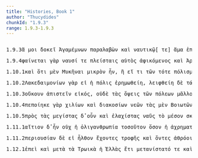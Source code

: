 ```yaml
---
title: "Histories, Book 1"
author: "Thucydides"
chunkId: "1.9.3"
range: 1.9.3-1.9.3
---
```


<pre class="greek prose syntax" data-urn="urn:cts:greekLit:tlg0003.tlg001"><p><span class="subdoc" data-subdoc="1.9.3">1.9.3</span><span class="sentence"><span class=" accusative" data-flags="p-p---na-" data-head="5" data-id="1" data-lemma="ὅς">ἅ </span><span class=" dative" data-def="I at least, for my part, indeed, for myself, me, we two" data-flags="p1s---md-" data-head="3" data-id="2" data-lemma="ἐγώ">μοι </span><span class="verb " data-def="expect, think, suppose, imagine, thought" data-flags="v3spia---" data-head="0" data-id="3" data-lemma="δοκέω">δοκεῖ </span><span class=" nominative" data-def="Agamemnon" data-flags="n-s---mn-" data-head="3" data-id="4" data-lemma="Ἀγαμέμνων">Ἀγαμέμνων </span><span class="verb nominative" data-def="receive from, successors, by inheritance" data-flags="v-sapamn-" data-head="6" data-id="5" data-lemma="παραλαμβάνω">παραλαβὼν </span><span class=" " data-flags="c--------" data-head="3" data-id="6" data-lemma="καί">καὶ </span><span class=" dative" data-def="of, for a ship, seafaring, naval, of ships" data-flags="a-s---nd-" data-head="16" data-id="7" data-lemma="ναυτικός">ναυτικῷ</span><span class=" " data-flags="u--------" data-head="0" data-id="8" data-lemma="[">[ </span><span class=" " data-flags="d--------" data-head="6" data-id="9" data-lemma="τε">τε</span><span class=" " data-flags="u--------" data-head="0" data-id="10" data-lemma="]">] </span><span class=" " data-flags="d--------" data-head="6" data-id="11" data-lemma="ἅμα">ἅμα </span><span class=" " data-flags="r--------" data-head="16" data-id="12" data-lemma="ἐπί">ἐπὶ </span><span class=" accusative" data-flags="a-s---nac" data-head="12" data-id="13" data-lemma="πλείων">πλέον </span><span class=" genitive" data-flags="l-p---mg-" data-head="15" data-id="14" data-lemma="ὁ">τῶν </span><span class=" genitive" data-flags="p-p---mg-" data-head="13" data-id="15" data-lemma="ἄλλος">ἄλλων </span><span class="verb nominative" data-def="to be strong, had, strength" data-flags="v-sapamn-" data-head="6" data-id="16" data-lemma="ἰσχύω">ἰσχύσας</span><span class=" " data-flags="u--------" data-head="6" data-id="17" data-lemma=",">, </span><span class=" accusative" data-flags="l-s---fa-" data-head="19" data-id="18" data-lemma="ὁ">τὴν </span><span class=" accusative" data-def="expedition, campaign, war, service done" data-flags="n-s---fa-" data-head="27" data-id="19" data-lemma="στρατεία">στρατείαν </span><span class=" " data-flags="d--------" data-head="21" data-id="20" data-lemma="οὐ">οὐ </span><span class=" dative" data-def="grace, outward grace, fauour, beauty" data-flags="n-s---fd-" data-head="24" data-id="21" data-lemma="χάρις">χάριτι </span><span class=" accusative" data-flags="l-s---na-" data-head="23" data-id="22" data-lemma="ὁ">τὸ </span><span class=" accusative" data-def="" data-flags="a-s---na-" data-head="26" data-id="23" data-lemma="πλέος">πλέον </span><span class=" " data-flags="c--------" data-head="26" data-id="24" data-lemma="ἤ">ἢ </span><span class=" dative" data-def="panic flight, to flight, panic fear" data-flags="n-s---md-" data-head="24" data-id="25" data-lemma="φόβος">φόβῳ </span><span class="verb nominative" data-def="bring together, gather together, to, crowd" data-flags="v-sapamn-" data-head="3" data-id="26" data-lemma="συνάγω">ξυναγαγὼν </span><span class="verb " data-def="make, do, make, produce" data-flags="v--anm---" data-head="3" data-id="27" data-lemma="ποιέω">ποιήσασθαι</span><span class=" " data-flags="u--------" data-head="0" data-id="28" data-lemma=".">. </span></span></p><p><span class="subdoc" data-subdoc="1.9.4">1.9.4</span><span class="sentence"><span class="verb " data-def="A ren, bring to light, cause to appear, make" data-flags="v3spie---" data-head="0" data-id="1" data-lemma="φαίνω">φαίνεται </span><span class=" " data-def="for, yes, . . , no, ay doubtless" data-flags="d--------" data-head="1" data-id="2" data-lemma="γάρ">γὰρ </span><span class=" dative" data-def="ship, NT, the ships" data-flags="n-p---fd-" data-head="7" data-id="3" data-lemma="ναῦς">ναυσί </span><span class=" " data-flags="d--------" data-head="8" data-id="4" data-lemma="τε">τε </span><span class=" dative" data-def="most, greatest, largest, most in vogue, the greatest number" data-flags="a-p---fd-" data-head="3" data-id="5" data-lemma="πλεῖστος">πλείσταις </span><span class=" nominative" data-def="self, him, her, it, the very one, the same" data-flags="p-s---mn-" data-head="1" data-id="6" data-lemma="αὐτός">αὐτὸς </span><span class="verb nominative" data-def="arrive at, come to, reach:, came up to, came to" data-flags="v-sapmmn-" data-head="8" data-id="7" data-lemma="ἀφικνέομαι">ἀφικόμενος </span><span class=" " data-flags="c--------" data-head="1" data-id="8" data-lemma="καί">καὶ </span><span class=" dative" data-flags="n-p---md-" data-head="10" data-id="9" data-lemma="Ἀρκάς">Ἀρκάσι </span><span class="verb nominative" data-def="furnish, supply besides, cause besides" data-flags="v-sapamn-" data-head="8" data-id="10" data-lemma="προσπαρέχω">προσπαρασχών</span><span class=" " data-flags="u--------" data-head="12" data-id="11" data-lemma=",">, </span><span class=" " data-def="so, thus, as, how" data-flags="c--------" data-head="1" data-id="12" data-lemma="ὡς">ὡς </span><span class=" nominative" data-def="Homer, guide the blind" data-flags="n-s---mn-" data-head="15" data-id="13" data-lemma="Ὅμηρος">Ὅμηρος </span><span class=" accusative" data-def="this, u, this man here" data-flags="p-s---na-" data-head="15" data-id="14" data-lemma="οὗτος">τοῦτο </span><span class="verb " data-flags="v3sria---" data-head="12" data-id="15" data-lemma="δηλόω">δεδήλωκεν</span><span class=" " data-flags="u--------" data-head="12" data-id="16" data-lemma=",">, </span><span class=" " data-flags="c--------" data-head="1" data-id="17" data-lemma="εἰ">εἴ </span><span class=" dative" data-def="any one, any thing, who? what?, si se" data-flags="p-s---nd-" data-head="20" data-id="18" data-lemma="τις">τῳ </span><span class=" nominative" data-def="sufficing, becoming, befitting, sufficient, competent to do, sufficient" data-flags="a-s---mn-" data-head="22" data-id="19" data-lemma="ἱκανός">ἱκανὸς </span><span class="verb " data-def="prove positively, evidence he gave, indicate" data-flags="v--ana---" data-head="19" data-id="20" data-lemma="τεκμηριόω">τεκμηριῶσαι</span><span class=" " data-flags="u--------" data-head="0" data-id="21" data-lemma=".">. </span></span><span class="sentence"><span class=" " data-flags="d--------" data-head="8" data-id="1" data-lemma="καί">καὶ </span><span class=" " data-def="in, into, in, in the district of" data-flags="r--------" data-head="8" data-id="2" data-lemma="ἐν">ἐν </span><span class=" genitive" data-flags="l-s---ng-" data-head="4" data-id="3" data-lemma="ὁ">τοῦ </span><span class=" genitive" data-def="staff, stick, staffs" data-flags="n-s---ng-" data-head="7" data-id="4" data-lemma="σκῆπτρον">σκήπτρου </span><span class=" " data-flags="d--------" data-head="8" data-id="5" data-lemma="ἅμα">ἅμα </span><span class=" dative" data-flags="l-s---fd-" data-head="7" data-id="6" data-lemma="ὁ">τῇ </span><span class=" dative" data-def="handing down, bequeathing, transmission, handing over, transfer, transmission" data-flags="n-s---fd-" data-head="2" data-id="7" data-lemma="παράδοσις">παραδόσει </span><span class="verb " data-def="verbum, word, will say" data-flags="v3sria---" data-head="0" data-id="8" data-lemma="ἐρῶ">εἴρηκεν </span><span class=" accusative" data-def="self, him, her, it, the very one, the same" data-flags="p-s---ma-" data-head="15" data-id="9" data-lemma="αὐτός">αὐτὸν </span><span class=" dative" data-def="many, many, many" data-flags="a-p---fd-" data-head="11" data-id="10" data-lemma="πολύς">πολλῇσι </span><span class=" dative" data-def="island, the islands, land flooded" data-flags="n-p---fd-" data-head="12" data-id="11" data-lemma="νῆσος">νήσοισι </span><span class=" " data-flags="c--------" data-head="15" data-id="12" data-lemma="καί">καὶ </span><span class=" dative" data-flags="n-s---nd-" data-head="12" data-id="13" data-lemma="Ἄργος">Ἄργεϊ </span><span class=" dative" data-flags="a-s---nd-" data-head="13" data-id="14" data-lemma="πᾶς">παντὶ </span><span class="verb " data-def="to be lord, master, to be lord, hold sway in, to be lord of" data-flags="v--pna---" data-head="8" data-id="15" data-lemma="ἀνάσσω">ἀνάσσειν</span><span class=" " data-flags="u--------" data-head="0" data-id="16" data-lemma="·">· </span></span><span class="sentence"><span class=" " data-flags="d--------" data-head="18" data-id="1" data-lemma="οὐ">οὐκ </span><span class=" " data-flags="d--------" data-head="18" data-id="2" data-lemma="ἄν">ἂν </span><span class=" " data-def="certainly, in fact, really, really" data-flags="d--------" data-head="18" data-id="3" data-lemma="οὖν">οὖν </span><span class=" genitive" data-def="island, the islands, land flooded" data-flags="n-p---fg-" data-head="18" data-id="4" data-lemma="νῆσος">νήσων </span><span class=" " data-def="out, out of, outside" data-flags="r--------" data-head="4" data-id="5" data-lemma="ἔξω">ἔξω </span><span class=" genitive" data-flags="l-p---fg-" data-head="7" data-id="6" data-lemma="ὁ">τῶν </span><span class=" genitive" data-def="dwelling, lying round about, neighbouring, country round" data-flags="n-p---fg-" data-head="5" data-id="7" data-lemma="περιοικίς">περιοικίδων</span><span class=" " data-flags="u--------" data-head="0" data-id="8" data-lemma="(">( </span><span class=" nominative" data-def="this, u, this man here" data-flags="p-p---fn-" data-head="14" data-id="9" data-lemma="οὗτος">αὗται </span><span class=" " data-flags="d--------" data-head="14" data-id="10" data-lemma="δέ">δὲ </span><span class=" " data-flags="d--------" data-head="14" data-id="11" data-lemma="οὐ">οὐκ </span><span class=" " data-flags="d--------" data-head="14" data-id="12" data-lemma="ἄν">ἂν </span><span class=" nominative" data-def="many, many, many" data-flags="a-p---fn-" data-head="14" data-id="13" data-lemma="πολύς">πολλαὶ </span><span class="verb " data-flags="v3ppoa---" data-head="0" data-id="14" data-lemma="εἰμί">εἶεν</span><span class=" " data-flags="u--------" data-head="0" data-id="15" data-lemma=")">) </span><span class=" nominative" data-def="landsman, as a landsman, dweller on the mainland" data-flags="n-s---mn-" data-head="17" data-id="16" data-lemma="ἠπειρώτης">ἠπειρώτης </span><span class="verb nominative" data-flags="v-sppamn-" data-head="18" data-id="17" data-lemma="εἰμί">ὢν </span><span class="verb " data-def="to be strong, powerful, rule, hold sway, sway" data-flags="v3siia---" data-head="0" data-id="18" data-lemma="κρατέω">ἐκράτει</span><span class=" " data-flags="u--------" data-head="20" data-id="19" data-lemma=",">, </span><span class=" " data-flags="c--------" data-head="18" data-id="20" data-lemma="εἰ">εἰ </span><span class=" " data-flags="d--------" data-head="25" data-id="21" data-lemma="μή">μή </span><span class=" accusative" data-def="any one, any thing, who? what?, si se" data-flags="a-s---na-" data-head="24" data-id="22" data-lemma="τις">τι </span><span class=" " data-flags="d--------" data-head="25" data-id="23" data-lemma="καί">καὶ </span><span class=" accusative" data-def="of, for a ship, seafaring, naval, of ships" data-flags="a-s---na-" data-head="25" data-id="24" data-lemma="ναυτικός">ναυτικὸν </span><span class="verb " data-flags="v3siia---" data-head="20" data-id="25" data-lemma="ἔχω">εἶχεν</span><span class=" " data-flags="u--------" data-head="0" data-id="26" data-lemma=".">. </span></span><span class="sentence"><span class="verb " data-def="represent by an image, likeness, portray, painted to the life" data-flags="v--pna---" data-head="3" data-id="1" data-lemma="εἰκάζω">εἰκάζειν </span><span class=" " data-flags="d--------" data-head="3" data-id="2" data-lemma="δέ">δὲ </span><span class="verb " data-flags="v3spia---" data-head="0" data-id="3" data-lemma="χρή">χρὴ </span><span class=" " data-flags="d--------" data-head="7" data-id="4" data-lemma="καί">καὶ </span><span class=" dative" data-def="this, u, this man here" data-flags="a-s---fd-" data-head="7" data-id="5" data-lemma="οὗτος">ταύτῃ </span><span class=" dative" data-flags="l-s---fd-" data-head="7" data-id="6" data-lemma="ὁ">τῇ </span><span class=" dative" data-def="expedition, campaign, war, service done" data-flags="n-s---fd-" data-head="1" data-id="7" data-lemma="στρατεία">στρατείᾳ </span><span class=" nominative" data-def="such as, of what sort, what a man, what" data-flags="a-p---nn-" data-head="9" data-id="8" data-lemma="οἷος">οἷα </span><span class="verb " data-flags="v3siia---" data-head="1" data-id="9" data-lemma="εἰμί">ἦν </span><span class=" nominative" data-flags="l-p---nn-" data-head="9" data-id="10" data-lemma="ὁ">τὰ </span><span class=" " data-def="before, forth, before, in front of, in front of" data-flags="r--------" data-head="10" data-id="11" data-lemma="πρό">πρὸ </span><span class=" genitive" data-def="self, him, her, it, the very one, the same" data-flags="p-s---fg-" data-head="11" data-id="12" data-lemma="αὐτός">αὐτῆς</span><span class=" " data-flags="u--------" data-head="0" data-id="13" data-lemma=".">. </span></span></p><p><span class="subdoc" data-subdoc="1.10.1">1.10.1</span><span class="sentence"><span class=" " data-flags="d--------" data-head="26" data-id="1" data-lemma="καί">καὶ </span><span class=" " data-flags="c--------" data-head="8" data-id="2" data-lemma="ὅτι">ὅτι </span><span class=" " data-def="indeed, of a truth, but, indeed" data-flags="d--------" data-head="26" data-id="3" data-lemma="μέν">μὲν </span><span class=" nominative" data-def="Mycene, Mycenae, a Mycenaean, from Mycene" data-flags="n-p---fn-" data-head="6" data-id="4" data-lemma="Μυκήνη">Μυκῆναι </span><span class=" nominative" data-def="small, little, short, petty, trivial, slight" data-flags="a-s---nn-" data-head="6" data-id="5" data-lemma="μικρός">μικρὸν </span><span class="verb " data-flags="v3siia---" data-head="2" data-id="6" data-lemma="εἰμί">ἦν</span><span class=" " data-flags="u--------" data-head="2" data-id="7" data-lemma=",">, </span><span class=" " data-flags="c--------" data-head="26" data-id="8" data-lemma="ἤ">ἢ </span><span class=" " data-flags="c--------" data-head="8" data-id="9" data-lemma="εἰ">εἴ </span><span class=" nominative" data-def="any one, any thing, who? what?, si se" data-flags="a-s---nn-" data-head="13" data-id="10" data-lemma="τις">τι </span><span class=" genitive" data-flags="l-p---ng-" data-head="13" data-id="11" data-lemma="ὁ">τῶν </span><span class=" " data-flags="d--------" data-head="11" data-id="12" data-lemma="τότε">τότε </span><span class=" nominative" data-def="buildings of a city, town, municipium" data-flags="n-s---nn-" data-head="17" data-id="13" data-lemma="πόλισμα">πόλισμα </span><span class=" " data-flags="d--------" data-head="18" data-id="14" data-lemma="νῦν">νῦν </span><span class=" " data-flags="d--------" data-head="16" data-id="15" data-lemma="μή">μὴ </span><span class=" genitive" data-def="Foed. Delph.Pell, worthy of a thing, noteworthy, considerable" data-flags="a-p---ng-" data-head="18" data-id="16" data-lemma="ἀξιόχρεως">ἀξιόχρεων </span><span class="verb " data-def="expect, think, suppose, imagine, thought" data-flags="v3spia---" data-head="9" data-id="17" data-lemma="δοκέω">δοκεῖ </span><span class="verb " data-flags="v--pna---" data-head="17" data-id="18" data-lemma="εἰμί">εἶναι</span><span class=" " data-flags="u--------" data-head="8" data-id="19" data-lemma=",">, </span><span class=" " data-flags="d--------" data-head="26" data-id="20" data-lemma="οὐ">οὐκ </span><span class=" dative" data-def="exact, accurate, precise, returning precisely, complete" data-flags="a-s---nd-" data-head="24" data-id="21" data-lemma="ἀκριβής">ἀκριβεῖ </span><span class=" " data-flags="d--------" data-head="26" data-id="22" data-lemma="ἄν">ἄν </span><span class=" nominative" data-def="any one, any thing, who? what?, si se" data-flags="p-s---mn-" data-head="26" data-id="23" data-lemma="τις">τις </span><span class=" dative" data-def="mark, sign, trace, track" data-flags="n-s---nd-" data-head="25" data-id="24" data-lemma="σημεῖον">σημείῳ </span><span class="verb nominative" data-def="" data-flags="v-sppemn-" data-head="26" data-id="25" data-lemma="χράομαι">χρώμενος </span><span class="verb " data-def="to be, disbelieve, distrust, was distrusted" data-flags="v3spoa---" data-head="0" data-id="26" data-lemma="ἀπιστέω">ἀπιστοίη </span><span class=" " data-flags="d--------" data-head="28" data-id="27" data-lemma="μή">μὴ </span><span class="verb " data-def="come into a new state of being, come into being, to be born" data-flags="v--anm---" data-head="26" data-id="28" data-lemma="γίγνομαι">γενέσθαι </span><span class=" accusative" data-flags="l-s---ma-" data-head="30" data-id="29" data-lemma="ὁ">τὸν </span><span class=" accusative" data-def="equipment, expedition, an equipage" data-flags="n-s---ma-" data-head="28" data-id="30" data-lemma="στόλος">στόλον </span><span class=" accusative" data-def="so large, so tall, so great, so many" data-flags="a-s---ma-" data-head="28" data-id="31" data-lemma="τοσοῦτος">τοσοῦτον </span><span class=" accusative" data-def="as great as, how great, as much as, how much, as far as, how far" data-flags="a-s---ma-" data-head="37" data-id="32" data-lemma="ὅσος">ὅσον </span><span class=" nominative" data-flags="l-p---mn-" data-head="35" data-id="33" data-lemma="ὁ">οἵ </span><span class=" " data-flags="d--------" data-head="37" data-id="34" data-lemma="τε">τε </span><span class=" nominative" data-def="maker, inventor, lawgiver" data-flags="n-p---mn-" data-head="36" data-id="35" data-lemma="ποιητής">ποιηταὶ </span><span class="verb " data-def="verbum, word, will say" data-flags="v3pria---" data-head="37" data-id="36" data-lemma="ἐρῶ">εἰρήκασι </span><span class=" " data-flags="c--------" data-head="31" data-id="37" data-lemma="καί">καὶ </span><span class=" nominative" data-flags="l-s---mn-" data-head="39" data-id="38" data-lemma="ὁ">ὁ </span><span class=" nominative" data-def="computation, reckoning, account, accounts" data-flags="n-s---mn-" data-head="40" data-id="39" data-lemma="λόγος">λόγος </span><span class="verb " data-def="hold fast, hold back, withhold, check, restrain, bridle" data-flags="v3spia---" data-head="37" data-id="40" data-lemma="κατέχω">κατέχει</span><span class=" " data-flags="u--------" data-head="0" data-id="41" data-lemma=".">. </span></span></p><p><span class="subdoc" data-subdoc="1.10.2">1.10.2</span><span class="sentence"><span class=" genitive" data-flags="n-p---mg-" data-head="5" data-id="1" data-lemma="Λακεδαιμόνιος">Λακεδαιμονίων </span><span class=" " data-def="for, yes, . . , no, ay doubtless" data-flags="d--------" data-head="21" data-id="2" data-lemma="γάρ">γὰρ </span><span class=" " data-flags="c--------" data-head="34" data-id="3" data-lemma="εἰ">εἰ </span><span class=" nominative" data-flags="l-s---fn-" data-head="5" data-id="4" data-lemma="ὁ">ἡ </span><span class=" nominative" data-def="city, the citadel, the citadel" data-flags="n-s---fn-" data-head="6" data-id="5" data-lemma="πόλις">πόλις </span><span class="verb " data-def="strip bare, desolate, lay waste, bereave, of" data-flags="v3saop---" data-head="9" data-id="6" data-lemma="ἐρημόω">ἐρημωθείη</span><span class=" " data-flags="u--------" data-head="6" data-id="7" data-lemma=",">, </span><span class="verb " data-def="leave, quit, is gone, leave behind, leave at home" data-flags="v3saop---" data-head="9" data-id="8" data-lemma="λείπω">λειφθείη </span><span class=" " data-flags="c--------" data-head="3" data-id="9" data-lemma="δέ">δὲ </span><span class=" nominative" data-flags="l-p---nn-" data-head="12" data-id="10" data-lemma="ὁ">τά </span><span class=" " data-flags="d--------" data-head="13" data-id="11" data-lemma="τε">τε </span><span class=" nominative" data-flags="n-p---nn-" data-head="13" data-id="12" data-lemma="ἱερόv">ἱερὰ </span><span class=" " data-flags="c--------" data-head="8" data-id="13" data-lemma="καί">καὶ </span><span class=" genitive" data-flags="l-s---fg-" data-head="15" data-id="14" data-lemma="ὁ">τῆς </span><span class=" genitive" data-def="preparation, preparing for, construction" data-flags="n-s---fg-" data-head="17" data-id="15" data-lemma="κατασκευή">κατασκευῆς </span><span class=" nominative" data-flags="l-p---nn-" data-head="17" data-id="16" data-lemma="ὁ">τὰ </span><span class=" nominative" data-def="bottom, foundation, base, bottom, ground-floor, pavement" data-flags="n-p---nn-" data-head="13" data-id="17" data-lemma="ἔδαφος">ἐδάφη</span><span class=" " data-flags="u--------" data-head="3" data-id="18" data-lemma=",">, </span><span class=" accusative" data-def="many, many, many" data-flags="a-s---fa-" data-head="22" data-id="19" data-lemma="πολύς">πολλὴν </span><span class=" " data-flags="d--------" data-head="34" data-id="20" data-lemma="ἄν">ἂν </span><span class="verb " data-def="forebode, presage, expect, suspect" data-flags="v1spie---" data-head="0" data-id="21" data-lemma="οἴομαι">οἶμαι </span><span class=" accusative" data-def="unbelief, distrust, disbeliefs, disbelief" data-flags="n-s---fa-" data-head="34" data-id="22" data-lemma="ἀπιστία">ἀπιστίαν </span><span class=" genitive" data-flags="l-s---fg-" data-head="24" data-id="23" data-lemma="ὁ">τῆς </span><span class=" genitive" data-def="power, might, bodily strength, strength, power, ability" data-flags="n-s---fg-" data-head="22" data-id="24" data-lemma="δύναμις">δυνάμεως </span><span class="verb genitive" data-def="go forward, advance, having come forward, come forth" data-flags="v-sapamg-" data-head="34" data-id="25" data-lemma="προέρχομαι">προελθόντος </span><span class=" genitive" data-def="many, many, many" data-flags="a-s---mg-" data-head="27" data-id="26" data-lemma="πολύς">πολλοῦ </span><span class=" genitive" data-def="time, a, time" data-flags="n-s---mg-" data-head="25" data-id="27" data-lemma="χρόνος">χρόνου </span><span class=" dative" data-flags="l-p---md-" data-head="34" data-id="28" data-lemma="ὁ">τοῖς </span><span class=" " data-def="thereupon, thereafter, then, thereafter, afterwards, hereafter" data-flags="d--------" data-head="28" data-id="29" data-lemma="ἔπειτα">ἔπειτα </span><span class=" " data-def="on the side of, in the direction of, from, at, to, práti" data-flags="r--------" data-head="22" data-id="30" data-lemma="πρός">πρὸς </span><span class=" accusative" data-flags="l-s---na-" data-head="32" data-id="31" data-lemma="ὁ">τὸ </span><span class=" accusative" data-def="rumour, report, news, the report" data-flags="n-s---na-" data-head="30" data-id="32" data-lemma="κλέος">κλέος </span><span class=" genitive" data-def="self, him, her, it, the very one, the same" data-flags="p-p---mg-" data-head="32" data-id="33" data-lemma="αὐτός">αὐτῶν </span><span class="verb " data-flags="v--pna---" data-head="83" data-id="34" data-lemma="εἰμί">εἶναι</span><span class=" " data-flags="u--------" data-head="0" data-id="35" data-lemma="(">( </span><span class=" " data-flags="d--------" data-head="43" data-id="36" data-lemma="καίτοι">καίτοι </span><span class=" genitive" data-def="the Peloponnesus" data-flags="n-s---fg-" data-head="42" data-id="37" data-lemma="Πελοπόννησος">Πελοποννήσου </span><span class=" genitive" data-flags="l-p---fg-" data-head="41" data-id="38" data-lemma="ὁ">τῶν </span><span class=" " data-def="five, penq[uglide]e, páñca" data-flags="a--------" data-head="38" data-id="39" data-lemma="πέντε">πέντε </span><span class=" accusative" data-flags="l-p---fa-" data-head="42" data-id="40" data-lemma="ὁ">τὰς </span><span class=" " data-def="Acut.(Sp, two, two" data-flags="a--------" data-head="42" data-id="41" data-lemma="δύο">δύο </span><span class=" accusative" data-def="part, portion, division" data-flags="n-p---fa-" data-head="43" data-id="42" data-lemma="μοῖρα">μοίρας </span><span class="verb " data-def="deal out, dispense, distribute, leave" data-flags="v3ppie---" data-head="46" data-id="43" data-lemma="νέμω">νέμονται</span><span class=" " data-flags="u--------" data-head="43" data-id="44" data-lemma=",">, </span><span class=" genitive" data-flags="l-s---fg-" data-head="47" data-id="45" data-lemma="ὁ">τῆς </span><span class=" " data-flags="c--------" data-head="0" data-id="46" data-lemma="τε">τε </span><span class=" genitive" data-def="all together, all at once, the whole, as a whole" data-flags="a-s---fg-" data-head="49" data-id="47" data-lemma="σύμπας">ξυμπάσης </span><span class="verb " data-def="go before, lead the way, precede, to go before" data-flags="v3ppie---" data-head="46" data-id="48" data-lemma="ἡγέομαι">ἡγοῦνται </span><span class=" " data-flags="c--------" data-head="48" data-id="49" data-lemma="καί">καὶ </span><span class=" genitive" data-flags="l-p---mg-" data-head="52" data-id="50" data-lemma="ὁ">τῶν </span><span class=" " data-def="out, out of, outside" data-flags="d--------" data-head="52" data-id="51" data-lemma="ἔξω">ἔξω </span><span class=" genitive" data-def="fighting along with, leagued, allied with, ally" data-flags="a-p---mg-" data-head="49" data-id="52" data-lemma="σύμμαχος">ξυμμάχων </span><span class=" genitive" data-def="many, many, many" data-flags="a-p---mg-" data-head="52" data-id="53" data-lemma="πολύς">πολλῶν</span><span class=" " data-flags="u--------" data-head="0" data-id="54" data-lemma="·">· </span><span class=" " data-flags="d--------" data-head="77" data-id="55" data-lemma="ὅμως">ὅμως </span><span class=" " data-flags="d--------" data-head="77" data-id="56" data-lemma="δέ">δὲ </span><span class=" " data-flags="d--------" data-head="60" data-id="57" data-lemma="οὐτε">οὔτε </span><span class="verb genitive" data-def="make to live with, to give, in marriage" data-flags="v-sappfg-" data-head="60" data-id="58" data-lemma="συνοικίζω">ξυνοικισθείσης </span><span class=" genitive" data-def="city, the citadel, the citadel" data-flags="n-s---fg-" data-head="69" data-id="59" data-lemma="πόλις">πόλεως </span><span class=" " data-flags="c--------" data-head="69" data-id="60" data-lemma="οὐτε">οὔτε </span><span class=" dative" data-def="" data-flags="n-p---nd-" data-head="62" data-id="61" data-lemma="ἱερόν">ἱεροῖς </span><span class=" " data-flags="c--------" data-head="65" data-id="62" data-lemma="καί">καὶ </span><span class=" dative" data-def="preparation, preparing for, construction" data-flags="n-p---fd-" data-head="62" data-id="63" data-lemma="κατασκευή">κατασκευαῖς </span><span class=" dative" data-def="very expensive, costly, honoured with a costly funeral, precious" data-flags="a-p---fd-" data-head="63" data-id="64" data-lemma="πολυτελής">πολυτελέσι </span><span class="verb genitive" data-flags="v-sapmfg-" data-head="60" data-id="65" data-lemma="χράω">χρησαμένης</span><span class=" " data-flags="u--------" data-head="60" data-id="66" data-lemma=",">, </span><span class=" " data-flags="r--------" data-head="75" data-id="67" data-lemma="κατά">κατὰ </span><span class=" accusative" data-def="unwalled village, scattered villages, quarter, ward" data-flags="n-p---fa-" data-head="67" data-id="68" data-lemma="κώμη">κώμας </span><span class=" " data-flags="c--------" data-head="77" data-id="69" data-lemma="δέ">δὲ </span><span class=" dative" data-flags="l-s---md-" data-head="74" data-id="70" data-lemma="ὁ">τῷ </span><span class=" dative" data-def="old in years, aged, a dotard" data-flags="a-s---md-" data-head="74" data-id="71" data-lemma="παλαιός">παλαιῷ </span><span class=" genitive" data-flags="l-s---fg-" data-head="73" data-id="72" data-lemma="ὁ">τῆς </span><span class=" genitive" data-def="part of Phthiotis, Northern Greece, all lands inhabited by Hellenes" data-flags="n-s---fg-" data-head="74" data-id="73" data-lemma="Ἑλλάς">Ἑλλάδος </span><span class=" dative" data-flags="n-s---md-" data-head="75" data-id="74" data-lemma="τρόπος">τρόπῳ </span><span class="verb genitive" data-def="found as a colony, new settlement, people" data-flags="v-sappfg-" data-head="69" data-id="75" data-lemma="οἰκίζω">οἰκισθείσης</span><span class=" " data-flags="u--------" data-head="69" data-id="76" data-lemma=",">, </span><span class="verb " data-def="A ren, bring to light, cause to appear, make" data-flags="v3spoe---" data-head="0" data-id="77" data-lemma="φαίνω">φαίνοιτ̓ </span><span class=" " data-flags="d--------" data-head="77" data-id="78" data-lemma="ἄν">ἂν </span><span class=" nominative" data-flags="a-s---fnc" data-head="77" data-id="79" data-lemma="ὑποδεής">ὑποδεεστέρα</span><span class=" " data-flags="u--------" data-head="0" data-id="80" data-lemma=")">)</span><span class=" " data-flags="u--------" data-head="34" data-id="81" data-lemma=",">, </span><span class=" genitive" data-flags="n-p---mg-" data-head="87" data-id="82" data-lemma="Ἀθήναιος">Ἀθηναίων </span><span class=" " data-flags="c--------" data-head="21" data-id="83" data-lemma="δέ">δὲ </span><span class=" accusative" data-flags="l-s---na-" data-head="86" data-id="84" data-lemma="ὁ">τὸ </span><span class=" accusative" data-def="self, him, her, it, the very one, the same" data-flags="a-s---na-" data-head="86" data-id="85" data-lemma="αὐτός">αὐτὸ </span><span class=" accusative" data-def="this, u, this man here" data-flags="p-s---na-" data-head="87" data-id="86" data-lemma="οὗτος">τοῦτο </span><span class="verb genitive" data-def="have, done to one, suffer, do" data-flags="v-papamg-" data-head="92" data-id="87" data-lemma="πάσχω">παθόντων </span><span class=" accusative" data-def="twofold, double, twice the size of, as much again" data-flags="a-s---fa-" data-head="91" data-id="88" data-lemma="διπλάσιος">διπλασίαν </span><span class=" " data-flags="d--------" data-head="92" data-id="89" data-lemma="ἄν">ἂν </span><span class=" accusative" data-flags="l-s---fa-" data-head="91" data-id="90" data-lemma="ὁ">τὴν </span><span class=" accusative" data-def="power, might, bodily strength, strength, power, ability" data-flags="n-s---fa-" data-head="92" data-id="91" data-lemma="δύναμις">δύναμιν </span><span class="verb " data-def="represent by an image, likeness, portray, painted to the life" data-flags="v--pne---" data-head="83" data-id="92" data-lemma="εἰκάζω">εἰκάζεσθαι </span><span class=" " data-def="ápa, ab, ap-ehtre" data-flags="r--------" data-head="92" data-id="93" data-lemma="ἀπό">ἀπὸ </span><span class=" genitive" data-flags="l-s---fg-" data-head="96" data-id="94" data-lemma="ὁ">τῆς </span><span class=" genitive" data-def="visible, manifest, if detected, known" data-flags="a-s---fg-" data-head="96" data-id="95" data-lemma="φανερός">φανερᾶς </span><span class=" genitive" data-def="aspect, appearance, appearance, in appearance" data-flags="n-s---fg-" data-head="93" data-id="96" data-lemma="ὄψις">ὄψεως </span><span class=" genitive" data-flags="l-s---fg-" data-head="98" data-id="97" data-lemma="ὁ">τῆς </span><span class=" genitive" data-def="city, the citadel, the citadel" data-flags="n-s---fg-" data-head="96" data-id="98" data-lemma="πόλις">πόλεως </span><span class=" " data-flags="c--------" data-head="88" data-id="99" data-lemma="ἤ">ἢ </span><span class="verb " data-flags="v3spia---" data-head="99" data-id="100" data-lemma="εἰμί">ἔστιν</span><span class=" " data-flags="u--------" data-head="0" data-id="101" data-lemma=".">. </span></span></p><p><span class="subdoc" data-subdoc="1.10.3">1.10.3</span><span class="sentence"><span class=" " data-flags="d--------" data-head="61" data-id="1" data-lemma="οὔκουν">οὔκουν </span><span class="verb " data-def="to be, disbelieve, distrust, was distrusted" data-flags="v--pna---" data-head="17" data-id="2" data-lemma="ἀπιστέω">ἀπιστεῖν </span><span class="verb nominative" data-def="like truth, likely, probable, reasonable, likelihood, probability" data-flags="v-srpann-" data-head="61" data-id="3" data-lemma="εἰκός">εἰκός</span><span class=" " data-flags="u--------" data-head="2" data-id="4" data-lemma=",">, </span><span class=" " data-flags="d--------" data-head="17" data-id="5" data-lemma="οὐδέ">οὐδὲ </span><span class=" accusative" data-flags="l-p---fa-" data-head="7" data-id="6" data-lemma="ὁ">τὰς </span><span class=" accusative" data-def="aspect, appearance, appearance, in appearance" data-flags="n-p---fa-" data-head="11" data-id="7" data-lemma="ὄψις">ὄψεις </span><span class=" genitive" data-flags="l-p---fg-" data-head="9" data-id="8" data-lemma="ὁ">τῶν </span><span class=" genitive" data-def="city, the citadel, the citadel" data-flags="n-p---fg-" data-head="7" data-id="9" data-lemma="πόλις">πόλεων </span><span class=" " data-def="" data-flags="d--------" data-head="11" data-id="10" data-lemma="μᾶλλον">μᾶλλον </span><span class="verb " data-def="" data-flags="v--pna---" data-head="17" data-id="11" data-lemma="σκοπάω">σκοπεῖν </span><span class=" " data-flags="c--------" data-head="10" data-id="12" data-lemma="ἤ">ἢ </span><span class=" accusative" data-flags="l-p---fa-" data-head="14" data-id="13" data-lemma="ὁ">τὰς </span><span class=" accusative" data-def="power, might, bodily strength, strength, power, ability" data-flags="n-p---fa-" data-head="63" data-id="14" data-lemma="δύναμις">δυνάμεις</span><span class=" " data-flags="u--------" data-head="11" data-id="15" data-lemma=",">, </span><span class="verb " data-def="use customarily, practise, to have, in common use" data-flags="v--pna---" data-head="17" data-id="16" data-lemma="νομίζω">νομίζειν </span><span class=" " data-flags="c--------" data-head="61" data-id="17" data-lemma="δέ">δὲ </span><span class=" accusative" data-flags="l-s---fa-" data-head="19" data-id="18" data-lemma="ὁ">τὴν </span><span class=" accusative" data-def="expedition, campaign, war, service done" data-flags="n-s---fa-" data-head="23" data-id="19" data-lemma="στρατεία">στρατείαν </span><span class=" accusative" data-def="the person there, that person, thing, the more remote" data-flags="a-s---fa-" data-head="19" data-id="20" data-lemma="ἐκεῖνος">ἐκείνην </span><span class=" accusative" data-def="big, full-grown, elder" data-flags="a-s---fa-" data-head="29" data-id="21" data-lemma="μέγας">μεγίστην </span><span class=" " data-def="indeed, of a truth, but, indeed" data-flags="d--------" data-head="29" data-id="22" data-lemma="μέν">μὲν </span><span class="verb " data-def="come into a new state of being, come into being, to be born" data-flags="v--anm---" data-head="16" data-id="23" data-lemma="γίγνομαι">γενέσθαι </span><span class=" genitive" data-flags="l-p---fg-" data-head="21" data-id="24" data-lemma="ὁ">τῶν </span><span class=" " data-def="before, forth, before, in front of, in front of" data-flags="r--------" data-head="24" data-id="25" data-lemma="πρό">πρὸ </span><span class=" genitive" data-def="Stadtrecht von Gortyn, of himself, herself, itself, itself, absolutely" data-flags="p-s---fg-" data-head="25" data-id="26" data-lemma="ἑαυτοῦ">αὑτῆς</span><span class=" " data-flags="u--------" data-head="21" data-id="27" data-lemma=",">, </span><span class="verb accusative" data-def="leave, quit, is gone, leave behind, leave at home" data-flags="v-sppefa-" data-head="29" data-id="28" data-lemma="λείπω">λειπομένην </span><span class=" " data-flags="c--------" data-head="23" data-id="29" data-lemma="δέ">δὲ </span><span class=" genitive" data-flags="l-p---fg-" data-head="28" data-id="30" data-lemma="ὁ">τῶν </span><span class=" " data-flags="d--------" data-head="30" data-id="31" data-lemma="νῦν">νῦν</span><span class=" " data-flags="u--------" data-head="36" data-id="32" data-lemma=",">, </span><span class=" dative" data-flags="l-s---fd-" data-head="36" data-id="33" data-lemma="ὁ">τῇ </span><span class=" genitive" data-def="Homer, guide the blind" data-flags="n-s---mg-" data-head="36" data-id="34" data-lemma="Ὅμηρος">Ὁμήρου </span><span class=" " data-def="again, anew, afresh, once more, again, further, moreover" data-flags="d--------" data-head="39" data-id="35" data-lemma="αὖ">αὖ </span><span class=" dative" data-def="fabrication, creation, production, action, art of poetry" data-flags="n-s---fd-" data-head="16" data-id="36" data-lemma="ποίησις">ποιήσει </span><span class=" " data-flags="c--------" data-head="36" data-id="37" data-lemma="εἰ">εἴ </span><span class=" accusative" data-def="any one, any thing, who? what?, si se" data-flags="p-s---na-" data-head="42" data-id="38" data-lemma="τις">τι </span><span class="verb " data-flags="v3spia---" data-head="37" data-id="39" data-lemma="χρή">χρὴ </span><span class=" " data-flags="d--------" data-head="42" data-id="40" data-lemma="καί">κ- </span><span class=" " data-def="here, there, here, in this material world" data-flags="d--------" data-head="42" data-id="41" data-lemma="ἐνταῦθα">ἀνταῦθα </span><span class="verb " data-def="trust, put faith in, rely on, believe, believe" data-flags="v--pna---" data-head="39" data-id="42" data-lemma="πιστεύω">πιστεύειν</span><span class=" " data-flags="u--------" data-head="37" data-id="43" data-lemma=",">, </span><span class=" accusative" data-flags="p-s---fa-" data-head="52" data-id="44" data-lemma="ὅς">ἣν </span><span class="verb nominative" data-def="like truth, likely, probable, reasonable, likelihood, probability" data-flags="v-srpann-" data-head="62" data-id="45" data-lemma="εἰκός">εἰκὸς </span><span class=" " data-flags="r--------" data-head="52" data-id="46" data-lemma="ἐπί">ἐπὶ </span><span class=" accusative" data-flags="l-s---na-" data-head="48" data-id="47" data-lemma="ὁ">τὸ </span><span class=" accusative" data-def="big, full-grown, elder" data-flags="a-s---nac" data-head="46" data-id="48" data-lemma="μέγας">μεῖζον </span><span class=" " data-def="indeed, of a truth, but, indeed" data-flags="d--------" data-head="55" data-id="49" data-lemma="μέν">μὲν </span><span class=" accusative" data-def="maker, inventor, lawgiver" data-flags="n-s---ma-" data-head="51" data-id="50" data-lemma="ποιητής">ποιητὴν </span><span class="verb accusative" data-flags="v-sppama-" data-head="52" data-id="51" data-lemma="εἰμί">ὄντα </span><span class="verb " data-def="order, arrange, set, in array, marshal" data-flags="v--ana---" data-head="62" data-id="52" data-lemma="κοσμέω">κοσμῆσαι</span><span class=" " data-flags="u--------" data-head="62" data-id="53" data-lemma=",">, </span><span class=" " data-flags="d--------" data-head="56" data-id="54" data-lemma="ὅμως">ὅμως </span><span class=" " data-flags="c--------" data-head="0" data-id="55" data-lemma="δέ">δὲ </span><span class="verb " data-def="A ren, bring to light, cause to appear, make" data-flags="v3spie---" data-head="55" data-id="56" data-lemma="φαίνω">φαίνεται </span><span class=" " data-flags="d--------" data-head="59" data-id="57" data-lemma="καί">καὶ </span><span class=" " data-def="in this way, manner, so, thus, thus, as follows" data-flags="d--------" data-head="59" data-id="58" data-lemma="οὕτως">οὕτως </span><span class=" nominative" data-def="wanting, lacking in, in need of, caret vate sacro" data-flags="a-s---fnc" data-head="56" data-id="59" data-lemma="ἐνδεής">ἐνδεεστέρα</span><span class=" " data-flags="u--------" data-head="0" data-id="60" data-lemma=".">. </span></span></p><p><span class="subdoc" data-subdoc="1.10.4">1.10.4</span><span class="sentence"><span class="verb " data-def="make, do, make, produce" data-flags="v3sria---" data-head="0" data-id="1" data-lemma="ποιέω">πεποίηκε </span><span class=" " data-def="for, yes, . . , no, ay doubtless" data-flags="d--------" data-head="1" data-id="2" data-lemma="γάρ">γὰρ </span><span class=" genitive" data-def="a thousand, the Thousand, a thousand" data-flags="a-p---fg-" data-head="4" data-id="3" data-lemma="χίλιοι">χιλίων </span><span class=" " data-flags="c--------" data-head="6" data-id="4" data-lemma="καί">καὶ </span><span class=" genitive" data-def="two hundred, two hundred" data-flags="a-p---fg-" data-head="4" data-id="5" data-lemma="διακόσιοι">διακοσίων </span><span class=" genitive" data-def="ship, NT, the ships" data-flags="n-p---fg-" data-head="32" data-id="6" data-lemma="ναῦς">νεῶν </span><span class=" accusative" data-flags="l-p---fa-" data-head="16" data-id="7" data-lemma="ὁ">τὰς </span><span class=" " data-def="indeed, of a truth, but, indeed" data-flags="d--------" data-head="16" data-id="8" data-lemma="μέν">μὲν </span><span class=" genitive" data-def="a Boeotian, cattle-pastures, gluttonous" data-flags="n-p---mg-" data-head="7" data-id="9" data-lemma="Βοιωτός">Βοιωτῶν </span><span class=" " data-def="twenty, vīginti, viṃśatis" data-flags="a--------" data-head="11" data-id="10" data-lemma="εἴκοσι">εἴκοσι </span><span class=" " data-flags="c--------" data-head="13" data-id="11" data-lemma="καί">καὶ </span><span class=" " data-def="a hundred, very many, sém [kcirc ]ṃtóm" data-flags="a--------" data-head="11" data-id="12" data-lemma="ἑκατόν">ἑκατὸν </span><span class=" genitive" data-def="nar-, ner-, nṛ-, nṛ" data-flags="n-p---mg-" data-head="7" data-id="13" data-lemma="ἀνήρ">ἀνδρῶν</span><span class=" " data-flags="u--------" data-head="1" data-id="14" data-lemma=",">, </span><span class=" accusative" data-flags="l-p---fa-" data-head="16" data-id="15" data-lemma="ὁ">τὰς </span><span class=" " data-flags="c--------" data-head="31" data-id="16" data-lemma="δέ">δὲ </span><span class=" genitive" data-flags="n-s---mg-" data-head="15" data-id="17" data-lemma="Φιλοκτήτης">Φιλοκτήτου </span><span class=" " data-def="fifty" data-flags="a--------" data-head="15" data-id="18" data-lemma="πεντήκοντα">πεντήκοντα</span><span class=" " data-flags="u--------" data-head="20" data-id="19" data-lemma=",">, </span><span class="verb nominative" data-flags="v-sppamn-" data-head="1" data-id="20" data-lemma="δηλόω">δηλῶν</span><span class=" " data-flags="u--------" data-head="22" data-id="21" data-lemma=",">, </span><span class=" " data-def="so, thus, as, how" data-flags="c--------" data-head="1" data-id="22" data-lemma="ὡς">ὡς </span><span class=" dative" data-def="I at least, for my part, indeed, for myself, me, we two" data-flags="p1s---md-" data-head="24" data-id="23" data-lemma="ἐγώ">ἐμοὶ </span><span class="verb " data-def="expect, think, suppose, imagine, thought" data-flags="v3spia---" data-head="22" data-id="24" data-lemma="δοκέω">δοκεῖ</span><span class=" " data-flags="u--------" data-head="22" data-id="25" data-lemma=",">, </span><span class=" accusative" data-flags="l-p---fa-" data-head="27" data-id="26" data-lemma="ὁ">τὰς </span><span class=" accusative" data-def="big, full-grown, elder" data-flags="a-p---fa-" data-head="28" data-id="27" data-lemma="μέγας">μεγίστας </span><span class=" " data-flags="c--------" data-head="20" data-id="28" data-lemma="καί">καὶ </span><span class=" accusative" data-def="smallest, least, least, narrowly" data-flags="a-p---fa-" data-head="28" data-id="29" data-lemma="ἐλάχιστος">ἐλαχίστας</span><span class=" " data-flags="u--------" data-head="0" data-id="30" data-lemma="·">· </span></span><span class="sentence"><span class=" genitive" data-flags="p-p---fg-" data-head="3" data-id="1" data-lemma="ἄλλος">ἄλλων </span><span class=" " data-def="at least then, at all events, why yes" data-flags="d--------" data-head="9" data-id="2" data-lemma="γοῦν">γοῦν </span><span class=" genitive" data-def="greatness, magnitude, stature, size" data-flags="n-s---ng-" data-head="4" data-id="3" data-lemma="μέγεθος">μεγέθους </span><span class=" " data-def="round about, all round, on both sides, pári" data-flags="r--------" data-head="9" data-id="4" data-lemma="περί">πέρι </span><span class=" " data-def="in, into, in, in the district of" data-flags="r--------" data-head="9" data-id="5" data-lemma="ἐν">ἐν </span><span class=" genitive" data-def="ship, NT, the ships" data-flags="n-p---fg-" data-head="7" data-id="6" data-lemma="ναῦς">νεῶν </span><span class=" dative" data-def="enrolment, register, catalogue, the catalogue, register of citizens" data-flags="n-s---md-" data-head="5" data-id="7" data-lemma="κατάλογος">καταλόγῳ </span><span class=" " data-flags="d--------" data-head="9" data-id="8" data-lemma="οὐ">οὐκ </span><span class="verb " data-def="remind, put in mind, of, recalled" data-flags="v3saip---" data-head="0" data-id="9" data-lemma="μιμνήσκω">ἐμνήσθη</span><span class=" " data-flags="u--------" data-head="0" data-id="10" data-lemma=".">. </span></span><span class="sentence"><span class=" nominative" data-def="one who rows himself, rower and soldier at once, rowing one's own boat" data-flags="n-p---mn-" data-head="4" data-id="1" data-lemma="αὐτερέτης">αὐτερέται </span><span class=" " data-flags="d--------" data-head="13" data-id="2" data-lemma="δέ">δὲ </span><span class=" " data-flags="c--------" data-head="13" data-id="3" data-lemma="ὅτι">ὅτι </span><span class="verb " data-flags="v3piia---" data-head="3" data-id="4" data-lemma="εἰμί">ἦσαν </span><span class=" " data-flags="d--------" data-head="6" data-id="5" data-lemma="καί">καὶ </span><span class=" nominative" data-def="fit for battle, warlike, a fighting man, effective force" data-flags="a-p---mn-" data-head="4" data-id="6" data-lemma="μάχιμος">μάχιμοι </span><span class=" nominative" data-flags="a-p---mn-" data-head="1" data-id="7" data-lemma="πᾶς">πάντες</span><span class=" " data-flags="u--------" data-head="3" data-id="8" data-lemma=",">, </span><span class=" " data-def="in, into, in, in the district of" data-flags="r--------" data-head="13" data-id="9" data-lemma="ἐν">ἐν </span><span class=" dative" data-flags="l-p---fd-" data-head="12" data-id="10" data-lemma="ὁ">ταῖς </span><span class=" genitive" data-flags="n-s---mg-" data-head="12" data-id="11" data-lemma="Φιλοκτήτης">Φιλοκτήτου </span><span class=" dative" data-def="ship, NT, the ships" data-flags="n-p---fd-" data-head="9" data-id="12" data-lemma="ναῦς">ναυσὶ </span><span class="verb " data-flags="v3sria---" data-head="0" data-id="13" data-lemma="δηλόω">δεδήλωκεν</span><span class=" " data-flags="u--------" data-head="0" data-id="14" data-lemma="·">· </span></span><span class="sentence"><span class=" accusative" data-def="bowman, archer, the Archer, Sagittarius, the city-police" data-flags="n-p---ma-" data-head="4" data-id="1" data-lemma="τοξότης">τοξότας </span><span class=" " data-def="for, yes, . . , no, ay doubtless" data-flags="d--------" data-head="4" data-id="2" data-lemma="γάρ">γὰρ </span><span class=" accusative" data-flags="a-p---ma-" data-head="6" data-id="3" data-lemma="πᾶς">πάντας </span><span class="verb " data-def="make, do, make, produce" data-flags="v3sria---" data-head="0" data-id="4" data-lemma="ποιέω">πεποίηκε </span><span class=" accusative" data-flags="l-p---ma-" data-head="6" data-id="5" data-lemma="ὁ">τοὺς </span><span class=" accusative" data-def="at the oar, rower" data-flags="a-p---ma-" data-head="4" data-id="6" data-lemma="πρόσκωπος">προσκώπους</span><span class=" " data-flags="u--------" data-head="0" data-id="7" data-lemma=".">. </span></span><span class="sentence"><span class=" accusative" data-def="supernumerary, to spare in a ship, supercargo, passenger" data-flags="n-p---ma-" data-head="6" data-id="1" data-lemma="περίνεως">περίνεως </span><span class=" " data-flags="d--------" data-head="40" data-id="2" data-lemma="δέ">δὲ </span><span class=" " data-flags="d--------" data-head="40" data-id="3" data-lemma="οὐ">οὐκ </span><span class="verb nominative" data-def="as, to be like, it was opportune" data-flags="v-srpann-" data-head="40" data-id="4" data-lemma="ἔοικα">εἰκὸς </span><span class=" accusative" data-def="many, many, many" data-flags="a-p---ma-" data-head="1" data-id="5" data-lemma="πολύς">πολλοὺς </span><span class="verb " data-def="sail in company with" data-flags="v--pna---" data-head="40" data-id="6" data-lemma="συμπλέω">ξυμπλεῖν </span><span class=" " data-def="out, out of, outside" data-flags="r--------" data-head="1" data-id="7" data-lemma="ἔξω">ἔξω </span><span class=" genitive" data-flags="l-p---mg-" data-head="9" data-id="8" data-lemma="ὁ">τῶν </span><span class=" genitive" data-def="king, chief, captain, judge" data-flags="n-p---mg-" data-head="10" data-id="9" data-lemma="βασιλεύς">βασιλέων </span><span class=" " data-flags="c--------" data-head="7" data-id="10" data-lemma="καί">καὶ </span><span class=" genitive" data-flags="l-p---mg-" data-head="10" data-id="11" data-lemma="ὁ">τῶν </span><span class=" " data-flags="d--------" data-head="10" data-id="12" data-lemma="μάλιστα">μάλιστα </span><span class=" " data-def="in, into, in, in the district of" data-flags="r--------" data-head="11" data-id="13" data-lemma="ἐν">ἐν </span><span class=" dative" data-def="coming to pass, performance, consummation, fulfilment, execution, result" data-flags="n-s---nd-" data-head="13" data-id="14" data-lemma="τέλος">τέλει</span><span class=" " data-flags="u--------" data-head="18" data-id="15" data-lemma=",">, </span><span class=" " data-def="otherwise, in, other way" data-flags="d--------" data-head="18" data-id="16" data-lemma="ἄλλως">ἄλλως </span><span class=" " data-flags="d--------" data-head="18" data-id="17" data-lemma="τε">τε </span><span class=" " data-flags="c--------" data-head="6" data-id="18" data-lemma="καί">καὶ </span><span class="verb accusative" data-flags="v-pppama-" data-head="33" data-id="19" data-lemma="μέλλω">μέλλοντας </span><span class=" accusative" data-def="the sea, high sea, open sea, sea" data-flags="n-s---na-" data-head="21" data-id="20" data-lemma="πέλαγος">πέλαγος </span><span class="verb " data-def="carry over, across, pass over, cross" data-flags="v--fnm---" data-head="19" data-id="21" data-lemma="περαιόω">περαιώσεσθαι </span><span class=" " data-def="mip, miti, mit, in the midst of, among, between" data-flags="r--------" data-head="21" data-id="22" data-lemma="μετά">μετὰ </span><span class=" genitive" data-def="vessel, implement of any kind, all that belongs to a complete outfit, house-gear, utensils, chattels" data-flags="n-p---ng-" data-head="22" data-id="23" data-lemma="σκεῦος">σκευῶν </span><span class=" genitive" data-def="of, for war, most fit for service" data-flags="a-p---ng-" data-head="23" data-id="24" data-lemma="πολεμικός">πολεμικῶν</span><span class=" " data-flags="u--------" data-head="19" data-id="25" data-lemma=",">, </span><span class=" " data-flags="d--------" data-head="31" data-id="26" data-lemma="οὐδέ">οὐδ̓ </span><span class=" " data-def="again, anew, afresh, once more, again, further, moreover" data-flags="d--------" data-head="31" data-id="27" data-lemma="αὖ">αὖ </span><span class=" accusative" data-flags="l-p---na-" data-head="29" data-id="28" data-lemma="ὁ">τὰ </span><span class=" accusative" data-def="floating vessel, ship, craft" data-flags="n-p---na-" data-head="31" data-id="29" data-lemma="πλοῖον">πλοῖα </span><span class=" accusative" data-def="covered, shut up, decked, clad in full armour, mailed" data-flags="a-p---na-" data-head="29" data-id="30" data-lemma="κατάφρακτος">κατάφαρκτα </span><span class="verb accusative" data-flags="v-pppama-" data-head="33" data-id="31" data-lemma="ἔχω">ἔχοντας</span><span class=" " data-flags="u--------" data-head="31" data-id="32" data-lemma=",">, </span><span class=" " data-flags="c--------" data-head="18" data-id="33" data-lemma="ἀλλὰ">ἀλλὰ </span><span class=" dative" data-flags="l-s---md-" data-head="36" data-id="34" data-lemma="ὁ">τῷ </span><span class=" dative" data-def="old in years, aged, a dotard" data-flags="a-s---md-" data-head="36" data-id="35" data-lemma="παλαιός">παλαιῷ </span><span class=" dative" data-flags="n-s---md-" data-head="38" data-id="36" data-lemma="τρόπος">τρόπῳ </span><span class=" accusative" data-def="piratical, piracy, piratical vessels" data-flags="a-s---nac" data-head="38" data-id="37" data-lemma="λῃστικός">λῃστικώτερον </span><span class="verb nominative" data-def="get ready, prepare, hold ready, fit out and prepare what one has" data-flags="v-prpenn-" data-head="33" data-id="38" data-lemma="παρασκευάζω">παρεσκευασμένα</span><span class=" " data-flags="u--------" data-head="0" data-id="39" data-lemma=".">. </span></span></p><p><span class="subdoc" data-subdoc="1.10.5">1.10.5</span><span class="sentence"><span class=" " data-def="on the side of, in the direction of, from, at, to, práti" data-flags="r--------" data-head="11" data-id="1" data-lemma="πρός">πρὸς </span><span class=" accusative" data-flags="l-p---fa-" data-head="3" data-id="2" data-lemma="ὁ">τὰς </span><span class=" accusative" data-def="big, full-grown, elder" data-flags="a-p---fas" data-head="6" data-id="3" data-lemma="μέγας">μεγίστας </span><span class=" " data-flags="d--------" data-head="14" data-id="4" data-lemma="δέ">δ̓ </span><span class=" " data-def="certainly, in fact, really, really" data-flags="d--------" data-head="14" data-id="5" data-lemma="οὖν">οὖν </span><span class=" " data-flags="c--------" data-head="8" data-id="6" data-lemma="καί">καὶ </span><span class=" accusative" data-def="smallest, least, least, narrowly" data-flags="a-p---fa-" data-head="6" data-id="7" data-lemma="ἐλάχιστος">ἐλαχίστας </span><span class=" accusative" data-def="ship, NT, the ships" data-flags="n-p---fa-" data-head="1" data-id="8" data-lemma="ναῦς">ναῦς </span><span class=" accusative" data-flags="l-s---na-" data-head="10" data-id="9" data-lemma="ὁ">τὸ </span><span class=" accusative" data-def="b, middle, in the middle, middle" data-flags="a-s---na-" data-head="11" data-id="10" data-lemma="μέσος">μέσον </span><span class="verb dative" data-def="behold, contemplate, examine, inspect, look out, watch" data-flags="v-sppamd-" data-head="14" data-id="11" data-lemma="σκοπέω">σκοποῦντι </span><span class=" " data-flags="d--------" data-head="13" data-id="12" data-lemma="οὐ">οὐ </span><span class=" nominative" data-def="many, many, many" data-flags="a-p---mn-" data-head="14" data-id="13" data-lemma="πολύς">πολλοὶ </span><span class="verb " data-def="A ren, bring to light, cause to appear, make" data-flags="v3ppie---" data-head="0" data-id="14" data-lemma="φαίνω">φαίνονται </span><span class="verb nominative" data-def="ibo, start, set out, was setting out" data-flags="v-papamn-" data-head="14" data-id="15" data-lemma="ἔρχομαι">ἐλθόντες</span><span class=" " data-flags="u--------" data-head="23" data-id="16" data-lemma=",">, </span><span class=" " data-def="so, thus, as, how" data-flags="d--------" data-head="23" data-id="17" data-lemma="ὡς">ὡς </span><span class=" " data-def="ápa, ab, ap-ehtre" data-flags="r--------" data-head="23" data-id="18" data-lemma="ἀπό">ἀπὸ </span><span class=" genitive" data-flags="a-s---fg-" data-head="21" data-id="19" data-lemma="πᾶς">πάσης </span><span class=" genitive" data-flags="l-s---fg-" data-head="21" data-id="20" data-lemma="ὁ">τῆς </span><span class=" genitive" data-def="part of Phthiotis, Northern Greece, all lands inhabited by Hellenes" data-flags="n-s---fg-" data-head="18" data-id="21" data-lemma="Ἑλλάς">Ἑλλάδος </span><span class=" " data-flags="d--------" data-head="23" data-id="22" data-lemma="κοινῇ">κοινῇ </span><span class="verb nominative" data-def="send, send, on" data-flags="v-pppemn-" data-head="14" data-id="23" data-lemma="πέμπω">πεμπόμενοι</span><span class=" " data-flags="u--------" data-head="0" data-id="24" data-lemma=".">. </span></span></p><p><span class="subdoc" data-subdoc="1.11.1">1.11.1</span><span class="sentence"><span class=" nominative" data-def="culpable, responsible, the most guilty, the accused, the culprit" data-flags="a-s---nn-" data-head="3" data-id="1" data-lemma="αἴτιος">αἴτιον </span><span class=" " data-flags="d--------" data-head="3" data-id="2" data-lemma="δέ">δ̓ </span><span class="verb " data-flags="v3siia---" data-head="0" data-id="3" data-lemma="εἰμί">ἦν </span><span class=" " data-flags="d--------" data-head="3" data-id="4" data-lemma="οὐ">οὐχ </span><span class=" nominative" data-flags="l-s---fn-" data-head="6" data-id="5" data-lemma="ὁ">ἡ </span><span class=" nominative" data-def="" data-flags="n-s---fn-" data-head="3" data-id="6" data-lemma="ὀλιγανθρωπία">ὀλιγανθρωπία </span><span class=" accusative" data-def="so large, so tall, so great, so many" data-flags="p-s---na-" data-head="3" data-id="7" data-lemma="τοσοῦτος">τοσοῦτον </span><span class=" accusative" data-def="as great as, how great, as much as, how much, as far as, how far" data-flags="a-s---na-" data-head="12" data-id="8" data-lemma="ὅσος">ὅσον </span><span class=" nominative" data-flags="l-s---fn-" data-head="10" data-id="9" data-lemma="ὁ">ἡ </span><span class=" nominative" data-def="want of money" data-flags="n-s---fn-" data-head="12" data-id="10" data-lemma="ἀχρηματία">ἀχρηματία</span><span class=" " data-flags="u--------" data-head="0" data-id="11" data-lemma=".">. </span></span><span class="sentence"><span class=" genitive" data-flags="l-s---fg-" data-head="3" data-id="1" data-lemma="ὁ">τῆς </span><span class=" " data-def="for, yes, . . , no, ay doubtless" data-flags="d--------" data-head="37" data-id="2" data-lemma="γάρ">γὰρ </span><span class=" genitive" data-def="nourishment, food, the means of maintaining, provisions, forage" data-flags="n-s---fg-" data-head="4" data-id="3" data-lemma="τροφή">τροφῆς </span><span class=" dative" data-def="being, difficulty of passing, difficulty, straits" data-flags="n-s---fd-" data-head="9" data-id="4" data-lemma="ἀπορία">ἀπορίᾳ </span><span class=" accusative" data-flags="l-s---ma-" data-head="7" data-id="5" data-lemma="ὁ">τόν </span><span class=" " data-flags="d--------" data-head="10" data-id="6" data-lemma="τε">τε </span><span class=" accusative" data-def="army, host, the commons, people, band" data-flags="n-s---ma-" data-head="9" data-id="7" data-lemma="στρατός">στρατὸν </span><span class=" accusative" data-def="smaller, less, worse, be worse off, too small" data-flags="a-s---mac" data-head="10" data-id="8" data-lemma="ἐλάσσων">ἐλάσσω </span><span class="verb " data-def="lead, carry, fetch, bring, taking, take with one" data-flags="v3paia---" data-head="37" data-id="9" data-lemma="ἄγω">ἤγαγον </span><span class=" " data-flags="c--------" data-head="7" data-id="10" data-lemma="καί">καὶ </span><span class=" accusative" data-def="as great as, how great, as much as, how much, as far as, how far" data-flags="a-s---ma-" data-head="15" data-id="11" data-lemma="ὅσος">ὅσον </span><span class="verb " data-def="hope for, look for, expect, hope to" data-flags="v3piia---" data-head="10" data-id="12" data-lemma="ἐλπίζω">ἤλπιζον </span><span class=" " data-def="from the very spot, straight, from where you stand, not coming nearer" data-flags="d--------" data-head="14" data-id="13" data-lemma="αὐτόθεν">αὐτόθεν </span><span class="verb accusative" data-def="to be at war, make war, with" data-flags="v-sppama-" data-head="15" data-id="14" data-lemma="πολεμέω">πολεμοῦντα </span><span class="verb " data-def="live, get food, live" data-flags="v--fna---" data-head="12" data-id="15" data-lemma="βιοτεύω">βιοτεύσειν</span><span class=" " data-flags="u--------" data-head="17" data-id="16" data-lemma=",">, </span><span class=" " data-flags="c--------" data-head="9" data-id="17" data-lemma="ἐπεί">ἐπειδὴ </span><span class=" " data-flags="d--------" data-head="19" data-id="18" data-lemma="δέ">δὲ </span><span class="verb nominative" data-def="arrive at, come to, reach:, came up to, came to" data-flags="v-papmmn-" data-head="21" data-id="19" data-lemma="ἀφικνέομαι">ἀφικόμενοι </span><span class=" dative" data-def="battle, combat, single combat, a battle" data-flags="n-s---fd-" data-head="21" data-id="20" data-lemma="μάχη">μάχῃ </span><span class="verb " data-def="to be strong, powerful, rule, hold sway, sway" data-flags="v3paia---" data-head="17" data-id="21" data-lemma="κρατέω">ἐκράτησαν</span><span class=" " data-flags="u--------" data-head="57" data-id="22" data-lemma="(">( </span><span class=" nominative" data-flags="a-s---nn-" data-head="57" data-id="23" data-lemma="δῆλος">δῆλον </span><span class=" " data-flags="d--------" data-head="57" data-id="24" data-lemma="δέ">δέ</span><span class=" " data-flags="u--------" data-head="0" data-id="25" data-lemma="·">· </span><span class=" accusative" data-flags="l-s---na-" data-head="28" data-id="26" data-lemma="ὁ">τὸ </span><span class=" " data-def="for, yes, . . , no, ay doubtless" data-flags="d--------" data-head="33" data-id="27" data-lemma="γάρ">γὰρ </span><span class=" accusative" data-def="fence, guard, a defence against, defence given by" data-flags="n-s---na-" data-head="33" data-id="28" data-lemma="ἔρυμα">ἔρυμα </span><span class=" dative" data-flags="l-s---nd-" data-head="30" data-id="29" data-lemma="ὁ">τῷ </span><span class=" dative" data-def="camp, encampment, encamped army, Castra Praetoriana" data-flags="n-s---nd-" data-head="33" data-id="30" data-lemma="στρατόπεδον">στρατοπέδῳ </span><span class=" " data-flags="d--------" data-head="33" data-id="31" data-lemma="οὐ">οὐκ </span><span class=" " data-flags="d--------" data-head="33" data-id="32" data-lemma="ἄν">ἂν </span><span class="verb " data-def="build a wall, build, they built them" data-flags="v3paim---" data-head="0" data-id="33" data-lemma="τειχίζω">ἐτειχίσαντο</span><span class=" " data-flags="u--------" data-head="33" data-id="34" data-lemma=")">)</span><span class=" " data-flags="u--------" data-head="17" data-id="35" data-lemma=",">, </span><span class="verb " data-def="A ren, bring to light, cause to appear, make" data-flags="v3ppie---" data-head="37" data-id="36" data-lemma="φαίνω">φαίνονται </span><span class=" " data-flags="c--------" data-head="0" data-id="37" data-lemma="δέ">δ̓ </span><span class=" " data-flags="d--------" data-head="43" data-id="38" data-lemma="οὐδέ">οὐδ̓ </span><span class=" " data-def="here, there, here, in this material world" data-flags="d--------" data-head="43" data-id="39" data-lemma="ἐνταῦθα">ἐνταῦθα </span><span class=" dative" data-flags="a-s---fd-" data-head="42" data-id="40" data-lemma="πᾶς">πάσῃ </span><span class=" dative" data-flags="l-s---fd-" data-head="42" data-id="41" data-lemma="ὁ">τῇ </span><span class=" dative" data-def="power, might, bodily strength, strength, power, ability" data-flags="n-s---fd-" data-head="43" data-id="42" data-lemma="δύναμις">δυνάμει </span><span class="verb nominative" data-flags="v-papmmn-" data-head="45" data-id="43" data-lemma="χράω">χρησάμενοι</span><span class=" " data-flags="u--------" data-head="43" data-id="44" data-lemma=",">, </span><span class=" " data-flags="c--------" data-head="36" data-id="45" data-lemma="ἀλλὰ">ἀλλὰ </span><span class=" " data-def="on the side of, in the direction of, from, at, to, práti" data-flags="r--------" data-head="50" data-id="46" data-lemma="πρός">πρὸς </span><span class=" accusative" data-def="tillage, agriculture, farming, tillage" data-flags="n-s---fa-" data-head="51" data-id="47" data-lemma="γεωργία">γεωργίαν </span><span class=" genitive" data-flags="l-s---fg-" data-head="49" data-id="48" data-lemma="ὁ">τῆς </span><span class=" genitive" data-flags="n-s---fg-" data-head="47" data-id="49" data-lemma="Χερσόνησος">Χερσονήσου </span><span class="verb nominative" data-def="Studien zum griech. Perf, turn, direct" data-flags="v-papmmn-" data-head="45" data-id="50" data-lemma="τρέπω">τραπόμενοι </span><span class=" " data-flags="c--------" data-head="46" data-id="51" data-lemma="καί">καὶ </span><span class=" accusative" data-def="robbery, piracy" data-flags="n-s---fa-" data-head="51" data-id="52" data-lemma="λῃστεία">λῃστείαν </span><span class=" genitive" data-flags="l-s---fg-" data-head="54" data-id="53" data-lemma="ὁ">τῆς </span><span class=" genitive" data-def="nourishment, food, the means of maintaining, provisions, forage" data-flags="n-s---fg-" data-head="55" data-id="54" data-lemma="τροφή">τροφῆς </span><span class=" dative" data-def="being, difficulty of passing, difficulty, straits" data-flags="n-s---fd-" data-head="50" data-id="55" data-lemma="ἀπορία">ἀπορίᾳ</span><span class=" " data-flags="u--------" data-head="0" data-id="56" data-lemma=".">. </span></span><span class="sentence"><span class=" dative" data-flags="p-s---fd-" data-head="11" data-id="1" data-lemma="ὅς">ᾗ </span><span class=" " data-flags="d--------" data-head="11" data-id="2" data-lemma="καί">καὶ </span><span class=" " data-def="" data-flags="d--------" data-head="1" data-id="3" data-lemma="μᾶλλον">μᾶλλον </span><span class=" nominative" data-flags="l-p---mn-" data-head="5" data-id="4" data-lemma="ὁ">οἱ </span><span class=" nominative" data-def="Tros, Trojans, Trojan men" data-flags="n-p---mn-" data-head="11" data-id="5" data-lemma="Τρώς">Τρῶες </span><span class=" genitive" data-def="self, him, her, it, the very one, the same" data-flags="p-p---mg-" data-head="7" data-id="6" data-lemma="αὐτός">αὐτῶν </span><span class="verb genitive" data-def="scatter, spread about, dispersed" data-flags="v-prpemg-" data-head="11" data-id="7" data-lemma="διασπείρω">διεσπαρμένων </span><span class=" accusative" data-flags="l-p---na-" data-head="10" data-id="8" data-lemma="ὁ">τὰ </span><span class=" " data-flags="a--------" data-head="10" data-id="9" data-lemma="δέκα">δέκα </span><span class=" accusative" data-flags="n-p---na-" data-head="11" data-id="10" data-lemma="ἔτος">ἔτη </span><span class="verb " data-def="hold against, hold, against" data-flags="v3piia---" data-head="0" data-id="11" data-lemma="ἀντέχω">ἀντεῖχον </span><span class=" dative" data-def="bodily strength, force, act of violence, against" data-flags="n-s---fd-" data-head="11" data-id="12" data-lemma="βία">βίᾳ</span><span class=" " data-flags="u--------" data-head="18" data-id="13" data-lemma=",">, </span><span class=" dative" data-flags="l-p---md-" data-head="16" data-id="14" data-lemma="ὁ">τοῖς </span><span class=" " data-def="ever, always, Eq, until now" data-flags="d--------" data-head="18" data-id="15" data-lemma="ἀεί">αἰεὶ </span><span class="verb dative" data-def="leave remaining, leave, fail" data-flags="v-pppemd-" data-head="17" data-id="16" data-lemma="ὑπολείπω">ὑπολειπομένοις </span><span class=" nominative" data-def="wrestling against, antagonist, rival, antagonist, rival, adversary" data-flags="a-p---mn-" data-head="18" data-id="17" data-lemma="ἀντίπαλος">ἀντίπαλοι </span><span class="verb nominative" data-flags="v-pppamn-" data-head="11" data-id="18" data-lemma="εἰμί">ὄντες</span><span class=" " data-flags="u--------" data-head="0" data-id="19" data-lemma=".">. </span></span></p><p><span class="subdoc" data-subdoc="1.11.2">1.11.2</span><span class="sentence"><span class=" accusative" data-def="sum, that which is over and above, surplus, abundance, residuum" data-flags="n-s---fa-" data-head="5" data-id="1" data-lemma="περιουσία">περιουσίαν </span><span class=" " data-flags="d--------" data-head="31" data-id="2" data-lemma="δέ">δὲ </span><span class=" " data-flags="c--------" data-head="23" data-id="3" data-lemma="εἰ">εἰ </span><span class="verb " data-def="ibo, start, set out, was setting out" data-flags="v3paia---" data-head="7" data-id="4" data-lemma="ἔρχομαι">ἦλθον </span><span class="verb nominative" data-flags="v-pppamn-" data-head="7" data-id="5" data-lemma="ἔχω">ἔχοντες </span><span class=" genitive" data-def="nourishment, food, the means of maintaining, provisions, forage" data-flags="n-s---fg-" data-head="1" data-id="6" data-lemma="τροφή">τροφῆς </span><span class=" " data-flags="c--------" data-head="3" data-id="7" data-lemma="καί">καὶ </span><span class="verb nominative" data-flags="v-pppamn-" data-head="7" data-id="8" data-lemma="εἰμί">ὄντες </span><span class=" nominative" data-flags="a-p---mn-" data-head="8" data-id="9" data-lemma="ἀθρόος">ἁθρόοι </span><span class=" " data-def="without, without, without" data-flags="r--------" data-head="7" data-id="10" data-lemma="ἄνευ">ἄνευ </span><span class=" genitive" data-def="robbery, piracy" data-flags="n-s---fg-" data-head="12" data-id="11" data-lemma="λῃστεία">λῃστείας </span><span class=" " data-flags="c--------" data-head="10" data-id="12" data-lemma="καί">καὶ </span><span class=" genitive" data-def="tillage, agriculture, farming, tillage" data-flags="n-s---fg-" data-head="12" data-id="13" data-lemma="γεωργία">γεωργίας </span><span class=" " data-def="holding together, continuous, a continuity" data-flags="d--------" data-head="17" data-id="14" data-lemma="συνεχής">ξυνεχῶς </span><span class=" accusative" data-flags="l-s---ma-" data-head="16" data-id="15" data-lemma="ὁ">τὸν </span><span class=" accusative" data-def="war, battle, fight, single combat" data-flags="n-s---ma-" data-head="17" data-id="16" data-lemma="πόλεμος">πόλεμον </span><span class="verb " data-def="carry over, across, carry from one to another" data-flags="v3piia---" data-head="7" data-id="17" data-lemma="διαφέρω">διέφερον</span><span class=" " data-flags="u--------" data-head="3" data-id="18" data-lemma=",">, </span><span class=" " data-def="easy, ready, easy to make, do" data-flags="d--------" data-head="23" data-id="19" data-lemma="ῥᾴδιος">ῥᾳδίως </span><span class=" " data-flags="d--------" data-head="23" data-id="20" data-lemma="ἄν">ἂν </span><span class=" dative" data-def="battle, combat, single combat, a battle" data-flags="n-s---fd-" data-head="22" data-id="21" data-lemma="μάχη">μάχῃ </span><span class="verb nominative" data-def="to be strong, powerful, rule, hold sway, sway" data-flags="v-pppamn-" data-head="23" data-id="22" data-lemma="κρατέω">κρατοῦντες </span><span class="verb " data-def="take with the hand, grasp, seize, to take, having taken up" data-flags="v3paia---" data-head="31" data-id="23" data-lemma="αἱρέω">εἷλον</span><span class=" " data-flags="u--------" data-head="23" data-id="24" data-lemma=",">, </span><span class=" nominative" data-flags="l-p---mn-" data-head="29" data-id="25" data-lemma="ὁ">οἵ </span><span class=" " data-def="at least, at any rate, iron, have" data-flags="d--------" data-head="29" data-id="26" data-lemma="γε">γε </span><span class=" " data-flags="d--------" data-head="29" data-id="27" data-lemma="καί">καὶ </span><span class=" " data-flags="d--------" data-head="29" data-id="28" data-lemma="οὐ">οὐχ </span><span class=" nominative" data-flags="a-p---mn-" data-head="39" data-id="29" data-lemma="ἀθρόος">ἁθρόοι</span><span class=" " data-flags="u--------" data-head="29" data-id="30" data-lemma=",">, </span><span class=" " data-flags="c--------" data-head="0" data-id="31" data-lemma="ἀλλὰ">ἀλλὰ </span><span class=" dative" data-def="share, portion, allotment, heritage, lot, destiny" data-flags="n-s---nd-" data-head="36" data-id="32" data-lemma="μέρος">μέρει </span><span class=" dative" data-flags="l-s---nd-" data-head="35" data-id="33" data-lemma="ὁ">τῷ </span><span class=" " data-def="ever, always, Eq, until now" data-flags="d--------" data-head="35" data-id="34" data-lemma="ἀεί">αἰεὶ </span><span class="verb dative" data-flags="v-sppand-" data-head="32" data-id="35" data-lemma="πάρειμι">παρόντι </span><span class="verb " data-def="hold against, hold, against" data-flags="v3piia---" data-head="39" data-id="36" data-lemma="ἀντέχω">ἀντεῖχον</span><span class=" " data-flags="u--------" data-head="36" data-id="37" data-lemma=",">, </span><span class=" dative" data-def="siege of a city, besieging, pestering" data-flags="n-s---fd-" data-head="41" data-id="38" data-lemma="πολιορκία">πολιορκίᾳ </span><span class=" " data-flags="c--------" data-head="31" data-id="39" data-lemma="δέ">δ̓ </span><span class=" " data-flags="d--------" data-head="41" data-id="40" data-lemma="ἄν">ἂν </span><span class="verb nominative" data-def="sit down before, besiege, watch carefully" data-flags="v-pppemn-" data-head="36" data-id="41" data-lemma="προσκαθέζομαι">προσκαθεζόμενοι </span><span class=" " data-def="in, into, in, in the district of" data-flags="r--------" data-head="46" data-id="42" data-lemma="ἐν">ἐν </span><span class=" dative" data-def="smaller, less, worse, be worse off, too small" data-flags="a-s---mdc" data-head="45" data-id="43" data-lemma="ἐλάσσων">ἐλάσσονί </span><span class=" " data-flags="d--------" data-head="46" data-id="44" data-lemma="τε">τε </span><span class=" dative" data-def="time, a, time" data-flags="n-s---md-" data-head="42" data-id="45" data-lemma="χρόνος">χρόνῳ </span><span class=" " data-flags="c--------" data-head="50" data-id="46" data-lemma="καί">καὶ </span><span class=" accusative" data-def="without toil, trouble, easiest" data-flags="a-s---nac" data-head="46" data-id="47" data-lemma="ἄπονος">ἀπονώτερον </span><span class=" accusative" data-flags="l-s---fa-" data-head="49" data-id="48" data-lemma="ὁ">τὴν </span><span class=" accusative" data-def="Troy, 'Troy-town', the Troad" data-flags="n-s---fa-" data-head="50" data-id="49" data-lemma="Τροία">Τροίαν </span><span class="verb " data-def="take with the hand, grasp, seize, to take, having taken up" data-flags="v3paia---" data-head="39" data-id="50" data-lemma="αἱρέω">εἷλον</span><span class=" " data-flags="u--------" data-head="0" data-id="51" data-lemma=".">. </span></span><span class="sentence"><span class=" " data-def="otheruise, but, not only . . but" data-flags="d--------" data-head="10" data-id="1" data-lemma="ἀλλά">ἀλλὰ </span><span class=" " data-def="through, in a line, right through" data-flags="r--------" data-head="9" data-id="2" data-lemma="διά">δἰ </span><span class=" accusative" data-def="want of money" data-flags="n-s---fa-" data-head="2" data-id="3" data-lemma="ἀχρηματία">ἀχρηματίαν </span><span class=" nominative" data-flags="l-p---nn-" data-head="8" data-id="4" data-lemma="ὁ">τά </span><span class=" " data-flags="d--------" data-head="10" data-id="5" data-lemma="τε">τε </span><span class=" " data-def="before, forth, before, in front of, in front of" data-flags="r--------" data-head="8" data-id="6" data-lemma="πρό">πρὸ </span><span class=" genitive" data-def="this, u, this man here" data-flags="p-p---ng-" data-head="6" data-id="7" data-lemma="οὗτος">τούτων </span><span class=" nominative" data-def="without strength, weak, feeble, sickly, least able to bear" data-flags="a-p---nn-" data-head="9" data-id="8" data-lemma="ἀσθενής">ἀσθενῆ </span><span class="verb " data-flags="v3siia---" data-head="10" data-id="9" data-lemma="εἰμί">ἦν </span><span class=" " data-flags="c--------" data-head="0" data-id="10" data-lemma="καί">καὶ </span><span class=" nominative" data-def="self, him, her, it, the very one, the same" data-flags="a-p---nn-" data-head="14" data-id="11" data-lemma="αὐτός">αὐτά </span><span class=" " data-def="at least, at any rate, iron, have" data-flags="d--------" data-head="14" data-id="12" data-lemma="γε">γε </span><span class=" " data-flags="d--------" data-head="14" data-id="13" data-lemma="δή">δὴ </span><span class=" nominative" data-def="this, u, this man here" data-flags="p-p---nn-" data-head="21" data-id="14" data-lemma="οὗτος">ταῦτα</span><span class=" " data-flags="u--------" data-head="19" data-id="15" data-lemma=",">, </span><span class=" nominative" data-def="named, to be named, not to be named, mentioned" data-flags="a-p---nns" data-head="19" data-id="16" data-lemma="ὀνομαστός">ὀνομαστότατα </span><span class=" genitive" data-flags="l-p---ng-" data-head="16" data-id="17" data-lemma="ὁ">τῶν </span><span class=" " data-def="before, until, before, sooner" data-flags="d--------" data-head="17" data-id="18" data-lemma="πρίν">πρὶν </span><span class="verb nominative" data-def="come into a new state of being, come into being, to be born" data-flags="v-papmnn-" data-head="14" data-id="19" data-lemma="γίγνομαι">γενόμενα</span><span class=" " data-flags="u--------" data-head="19" data-id="20" data-lemma=",">, </span><span class="verb " data-flags="v3spie---" data-head="10" data-id="21" data-lemma="δηλόω">δηλοῦται </span><span class=" dative" data-flags="l-p---nd-" data-head="23" data-id="22" data-lemma="ὁ">τοῖς </span><span class=" dative" data-def="weorc, var[schwa]za, work" data-flags="n-p---nd-" data-head="24" data-id="23" data-lemma="ἔργον">ἔργοις </span><span class=" nominative" data-flags="a-p---nnc" data-head="25" data-id="24" data-lemma="ὑποδεής">ὑποδεέστερα </span><span class="verb nominative" data-flags="v-pppann-" data-head="21" data-id="25" data-lemma="εἰμί">ὄντα </span><span class=" genitive" data-flags="l-s---fg-" data-head="27" data-id="26" data-lemma="ὁ">τῆς </span><span class=" genitive" data-def="a, utterance prompted by the gods, significant, prophetic saying" data-flags="n-s---fg-" data-head="28" data-id="27" data-lemma="φήμη">φήμης </span><span class=" " data-flags="c--------" data-head="24" data-id="28" data-lemma="καί">καὶ </span><span class=" genitive" data-flags="l-s---mg-" data-head="36" data-id="29" data-lemma="ὁ">τοῦ </span><span class=" " data-flags="d--------" data-head="36" data-id="30" data-lemma="νῦν">νῦν </span><span class=" " data-def="round about, all round, on both sides, pári" data-flags="r--------" data-head="36" data-id="31" data-lemma="περί">περὶ </span><span class=" genitive" data-def="self, him, her, it, the very one, the same" data-flags="p-p---ng-" data-head="31" data-id="32" data-lemma="αὐτός">αὐτῶν </span><span class=" " data-def="through, in a line, right through" data-flags="r--------" data-head="37" data-id="33" data-lemma="διά">διὰ </span><span class=" accusative" data-flags="l-p---ma-" data-head="35" data-id="34" data-lemma="ὁ">τοὺς </span><span class=" accusative" data-def="maker, inventor, lawgiver" data-flags="n-p---ma-" data-head="33" data-id="35" data-lemma="ποιητής">ποιητὰς </span><span class=" genitive" data-def="computation, reckoning, account, accounts" data-flags="n-s---mg-" data-head="28" data-id="36" data-lemma="λόγος">λόγου </span><span class="verb genitive" data-def="hold fast, hold back, withhold, check, restrain, bridle" data-flags="v-srpamg-" data-head="36" data-id="37" data-lemma="κατέχω">κατεσχηκότος</span><span class=" " data-flags="u--------" data-head="0" data-id="38" data-lemma="·">· </span></span></p><p><span class="subdoc" data-subdoc="1.12.1">1.12.1</span><span class="sentence"><span class=" " data-flags="d--------" data-head="11" data-id="1" data-lemma="ἐπεί">ἐπεὶ </span><span class=" " data-flags="d--------" data-head="5" data-id="2" data-lemma="καί">καὶ </span><span class=" " data-def="mip, miti, mit, in the midst of, among, between" data-flags="r--------" data-head="11" data-id="3" data-lemma="μετά">μετὰ </span><span class=" accusative" data-flags="l-p---na-" data-head="5" data-id="4" data-lemma="ὁ">τὰ </span><span class=" accusative" data-flags="a-p---na-" data-head="3" data-id="5" data-lemma="Τρωικός">Τρωικὰ </span><span class=" nominative" data-flags="l-s---fn-" data-head="7" data-id="6" data-lemma="ὁ">ἡ </span><span class=" nominative" data-def="part of Phthiotis, Northern Greece, all lands inhabited by Hellenes" data-flags="n-s---fn-" data-head="11" data-id="7" data-lemma="Ἑλλάς">Ἑλλὰς </span><span class=" " data-def="yet, still, ever, already" data-flags="d--------" data-head="11" data-id="8" data-lemma="ἔτι">ἔτι </span><span class="verb " data-def="remove from his, their country, remove" data-flags="v3siie---" data-head="11" data-id="9" data-lemma="μετανίστημι">μετανίστατό </span><span class=" " data-flags="d--------" data-head="11" data-id="10" data-lemma="τε">τε </span><span class=" " data-flags="c--------" data-head="0" data-id="11" data-lemma="καί">καὶ </span><span class="verb " data-def="settle, establish, place, plant" data-flags="v3siie---" data-head="11" data-id="12" data-lemma="κατοικίζω">κατῳκίζετο</span><span class=" " data-flags="u--------" data-head="14" data-id="13" data-lemma=",">, </span><span class=" " data-def="as being, inasmuch as, since it was, the actual" data-flags="c--------" data-head="11" data-id="14" data-lemma="ὥστε">ὥστε </span><span class=" " data-flags="d--------" data-head="16" data-id="15" data-lemma="μή">μὴ </span><span class="verb accusative" data-def="keep quiet, be at rest, finding rest, by resting from war" data-flags="v-sapafa-" data-head="14" data-id="16" data-lemma="ἡσυχάζω">ἡσυχάσασαν </span><span class="verb " data-def="increase, increase in power, strengthen, increase" data-flags="v--anp---" data-head="16" data-id="17" data-lemma="αὐξάνω">αὐξηθῆναι</span><span class=" " data-flags="u--------" data-head="0" data-id="18" data-lemma=".">. </span></span></p></pre>
